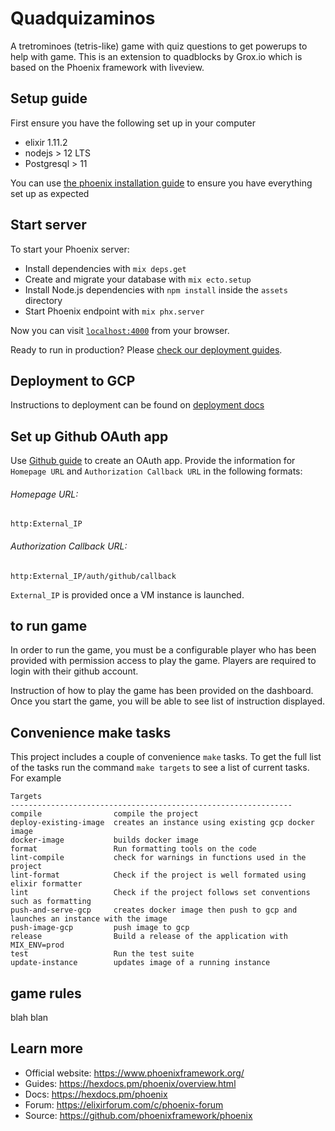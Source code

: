 # Quadquizaminos
A tretrominoes (tetris-like) game with quiz questions to get powerups to help with game. This is an extension to quadblocks by Grox.io which is based on the Phoenix framework with liveview.

## Setup guide
First ensure you have the following set up in your computer
- elixir 1.11.2
- nodejs > 12 LTS
- Postgresql > 11

You can use [the phoenix installation guide](https://hexdocs.pm/phoenix/installation.html#content) to ensure you
have everything set up as expected

## Start server

To start your Phoenix server:

  * Install dependencies with `mix deps.get`
  * Create and migrate your database with `mix ecto.setup`
  * Install Node.js dependencies with `npm install` inside the `assets` directory
  * Start Phoenix endpoint with `mix phx.server`

Now you can visit [`localhost:4000`](http://localhost:4000) from your browser.

Ready to run in production? Please [check our deployment guides](https://hexdocs.pm/phoenix/deployment.html).

## Deployment to GCP

Instructions to deployment can be found on [deployment docs](./docs/deployment.md)

## Set up Github OAuth app

Use [Github guide](https://docs.github.com/en/developers/apps/creating-an-oauth-app) to create an OAuth app. 
Provide the information for `Homepage URL` and `Authorization Callback URL` in the following formats:

###### Homepage URL:

`http:External_IP`

###### Authorization Callback URL:

`http:External_IP/auth/github/callback`

`External_IP` is provided once a VM instance is launched.


## to run game
In order to run the game, you must be a configurable player who has been provided with permission access to play the game. Players are required to login with their github account. 

Instruction of how to play the game has been provided on the dashboard. Once you start the game, you will be able to see list of instruction displayed.


## Convenience make tasks
This project includes a couple of convenience `make` tasks. To get the full list
of the tasks run the command `make targets` to see a list of current tasks. For example

```shell
Targets
---------------------------------------------------------------
compile                compile the project
deploy-existing-image  creates an instance using existing gcp docker image
docker-image           builds docker image
format                 Run formatting tools on the code
lint-compile           check for warnings in functions used in the project
lint-format            Check if the project is well formated using elixir formatter
lint                   Check if the project follows set conventions such as formatting
push-and-serve-gcp     creates docker image then push to gcp and launches an instance with the image
push-image-gcp         push image to gcp
release                Build a release of the application with MIX_ENV=prod
test                   Run the test suite
update-instance        updates image of a running instance
```

## game rules
blah blan


## Learn more

  * Official website: https://www.phoenixframework.org/
  * Guides: https://hexdocs.pm/phoenix/overview.html
  * Docs: https://hexdocs.pm/phoenix
  * Forum: https://elixirforum.com/c/phoenix-forum
  * Source: https://github.com/phoenixframework/phoenix
